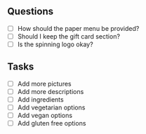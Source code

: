 ## Questions

- [ ] How should the paper menu be provided?
- [ ] Should I keep the gift card section?
- [ ] Is the spinning logo okay?

## Tasks

- [ ] Add more pictures
- [ ] Add more descriptions
- [ ] Add ingredients
- [ ] Add vegetarian options
- [ ] Add vegan options
- [ ] Add gluten free options

